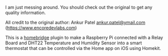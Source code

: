 I am just messing around.  You should check out the original to get any quality information.  

All credit to the original author: Ankur Patel <ankur.patel@ymail.com> (https://www.encoredevlabs.com)

This is a [homebridge](https://github.com/nfarina/homebridge) plugin to make a Raspberry Pi connected with a Relay Board and DHT22 Temperature and Humidity Sensor into a smart thermostat that can be controlled via the Home app on iOS using Homekit.

